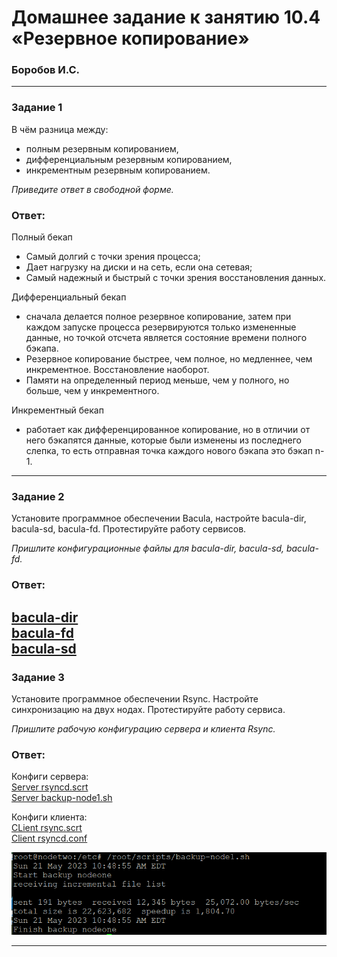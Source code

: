 # Домашнее задание к занятию 10.4 «Резервное копирование»
### Боробов И.С.

---

### Задание 1

В чём разница между:

- полным резервным копированием,
- дифференциальным резервным копированием,
- инкрементным резервным копированием.

*Приведите ответ в свободной форме.*

### Ответ:
Полный бекап
* Самый долгий с точки зрения процесса;  
* Дает нагрузку на диски и на сеть, если она сетевая;  
* Самый надежный и быстрый с точки зрения восстановления данных.  

Дифференциальный бекап
* сначала делается полное резервное копирование, затем при каждом запуске процесса резервируются только измененные данные, но точкой отсчета является состояние времени полного бэкапа.
* Резервное копирование быстрее, чем полное, но медленнее, чем инкрементное. Восстановление наоборот.
* Памяти на определенный период меньше, чем у полного, но больше, чем у инкрементного.

Инкрементный бекап
* работает как дифференцированное копирование, но в отличии от него бэкапятся данные, которые были изменены из последнего слепка, то есть отправная точка каждого нового бэкапа это бэкап n-1.

---

### Задание 2

Установите программное обеспечении Bacula, настройте bacula-dir, bacula-sd,  bacula-fd. Протестируйте работу сервисов.

*Пришлите конфигурационные файлы для bacula-dir, bacula-sd,  bacula-fd.*

### Ответ:
[bacula-dir](https://github.com/Borobov/srlb-homework/blob/srlb-14/file-10-04/bacula-dir.txt)  
[bacula-fd](https://github.com/Borobov/srlb-homework/blob/srlb-14/file-10-04/bacula-fd.txt)  
[bacula-sd](https://github.com/Borobov/srlb-homework/blob/srlb-14/file-10-04/bacula-sd.txt)
---

### Задание 3

Установите программное обеспечении Rsync. Настройте синхронизацию на двух нодах. Протестируйте работу сервиса.

*Пришлите рабочую конфигурацию сервера и клиента Rsync.*

### Ответ:
Конфиги сервера:  
[Server rsyncd.scrt](https://github.com/Borobov/srlb-homework/blob/srlb-14/file-10-04/rsyncd.scrt-server.txt)  
[Server backup-node1.sh](https://github.com/Borobov/srlb-homework/blob/srlb-14/file-10-04/backup-node1.sh-server.txt)  

Конфиги клиента:  
[CLient rsync.scrt](https://github.com/Borobov/srlb-homework/blob/srlb-14/file-10-04/rsync.scrt-client.txt)  
[Client rsyncd.conf](https://github.com/Borobov/srlb-homework/blob/srlb-14/file-10-04/rsyncd-client.conf)  

![Screen](https://github.com/Borobov/srlb-homework/blob/81368e29540c4a8700127e8076759e6cbf637567/file-10-04/194916.png)  

---
